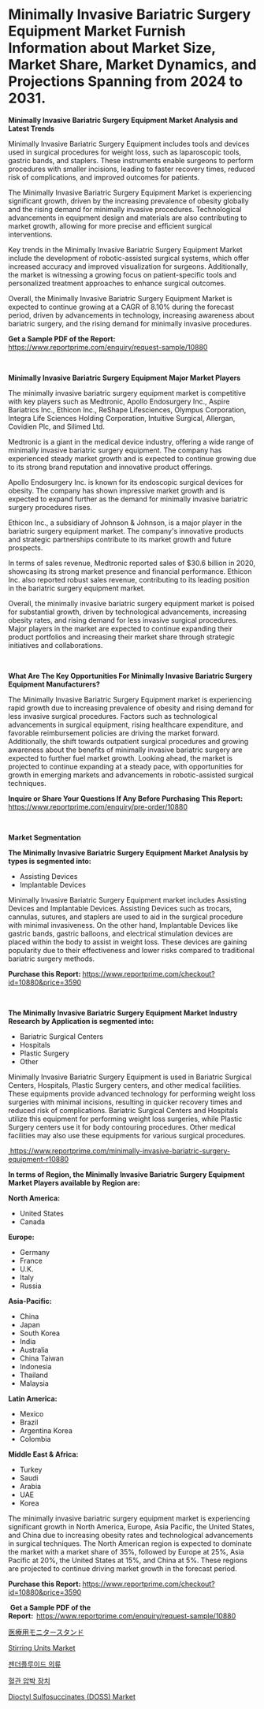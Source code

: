 <p><h1>Minimally Invasive Bariatric Surgery Equipment Market Furnish Information about Market Size, Market Share, Market Dynamics, and Projections Spanning from 2024 to 2031.</h1></p><p><strong>Minimally Invasive Bariatric Surgery Equipment Market Analysis and Latest Trends</strong></p>
<p><p>Minimally Invasive Bariatric Surgery Equipment includes tools and devices used in surgical procedures for weight loss, such as laparoscopic tools, gastric bands, and staplers. These instruments enable surgeons to perform procedures with smaller incisions, leading to faster recovery times, reduced risk of complications, and improved outcomes for patients.</p><p>The Minimally Invasive Bariatric Surgery Equipment Market is experiencing significant growth, driven by the increasing prevalence of obesity globally and the rising demand for minimally invasive procedures. Technological advancements in equipment design and materials are also contributing to market growth, allowing for more precise and efficient surgical interventions.</p><p>Key trends in the Minimally Invasive Bariatric Surgery Equipment Market include the development of robotic-assisted surgical systems, which offer increased accuracy and improved visualization for surgeons. Additionally, the market is witnessing a growing focus on patient-specific tools and personalized treatment approaches to enhance surgical outcomes.</p><p>Overall, the Minimally Invasive Bariatric Surgery Equipment Market is expected to continue growing at a CAGR of 8.10% during the forecast period, driven by advancements in technology, increasing awareness about bariatric surgery, and the rising demand for minimally invasive procedures.</p></p>
<p><strong>Get a Sample PDF of the Report:&nbsp;</strong> <a href="https://www.reportprime.com/enquiry/request-sample/10880">https://www.reportprime.com/enquiry/request-sample/10880</a></p>
<p>&nbsp;</p>
<p><strong>Minimally Invasive Bariatric Surgery Equipment Major Market Players</strong></p>
<p><p>The minimally invasive bariatric surgery equipment market is competitive with key players such as Medtronic, Apollo Endosurgery Inc., Aspire Bariatrics Inc., Ethicon Inc., ReShape Lifesciences, Olympus Corporation, Integra Life Sciences Holding Corporation, Intuitive Surgical, Allergan, Covidien Plc, and Silimed Ltd.</p><p>Medtronic is a giant in the medical device industry, offering a wide range of minimally invasive bariatric surgery equipment. The company has experienced steady market growth and is expected to continue growing due to its strong brand reputation and innovative product offerings.</p><p>Apollo Endosurgery Inc. is known for its endoscopic surgical devices for obesity. The company has shown impressive market growth and is expected to expand further as the demand for minimally invasive bariatric surgery procedures rises.</p><p>Ethicon Inc., a subsidiary of Johnson & Johnson, is a major player in the bariatric surgery equipment market. The company's innovative products and strategic partnerships contribute to its market growth and future prospects.</p><p>In terms of sales revenue, Medtronic reported sales of $30.6 billion in 2020, showcasing its strong market presence and financial performance. Ethicon Inc. also reported robust sales revenue, contributing to its leading position in the bariatric surgery equipment market.</p><p>Overall, the minimally invasive bariatric surgery equipment market is poised for substantial growth, driven by technological advancements, increasing obesity rates, and rising demand for less invasive surgical procedures. Major players in the market are expected to continue expanding their product portfolios and increasing their market share through strategic initiatives and collaborations.</p></p>
<p>&nbsp;</p>
<p><strong>What Are The Key Opportunities For Minimally Invasive Bariatric Surgery Equipment Manufacturers?</strong></p>
<p><p>The Minimally Invasive Bariatric Surgery Equipment market is experiencing rapid growth due to increasing prevalence of obesity and rising demand for less invasive surgical procedures. Factors such as technological advancements in surgical equipment, rising healthcare expenditure, and favorable reimbursement policies are driving the market forward. Additionally, the shift towards outpatient surgical procedures and growing awareness about the benefits of minimally invasive bariatric surgery are expected to further fuel market growth. Looking ahead, the market is projected to continue expanding at a steady pace, with opportunities for growth in emerging markets and advancements in robotic-assisted surgical techniques.</p></p>
<p><strong>Inquire or Share Your Questions If Any Before Purchasing This Report:</strong> <a href="https://www.reportprime.com/enquiry/pre-order/10880">https://www.reportprime.com/enquiry/pre-order/10880</a></p>
<p>&nbsp;</p>
<p><strong>Market Segmentation</strong></p>
<p><strong>The Minimally Invasive Bariatric Surgery Equipment Market Analysis by types is segmented into:</strong></p>
<p><ul><li>Assisting Devices</li><li>Implantable Devices</li></ul></p>
<p><p>Minimally Invasive Bariatric Surgery Equipment market includes Assisting Devices and Implantable Devices. Assisting Devices such as trocars, cannulas, sutures, and staplers are used to aid in the surgical procedure with minimal invasiveness. On the other hand, Implantable Devices like gastric bands, gastric balloons, and electrical stimulation devices are placed within the body to assist in weight loss. These devices are gaining popularity due to their effectiveness and lower risks compared to traditional bariatric surgery methods.</p></p>
<p><strong>Purchase this Report:&nbsp;</strong><a href="https://www.reportprime.com/checkout?id=10880&price=3590">https://www.reportprime.com/checkout?id=10880&price=3590</a></p>
<p>&nbsp;</p>
<p><strong>The Minimally Invasive Bariatric Surgery Equipment Market Industry Research by Application is segmented into:</strong></p>
<p><ul><li>Bariatric Surgical Centers</li><li>Hospitals</li><li>Plastic Surgery</li><li>Other</li></ul></p>
<p><p>Minimally Invasive Bariatric Surgery Equipment is used in Bariatric Surgical Centers, Hospitals, Plastic Surgery centers, and other medical facilities. These equipments provide advanced technology for performing weight loss surgeries with minimal incisions, resulting in quicker recovery times and reduced risk of complications. Bariatric Surgical Centers and Hospitals utilize this equipment for performing weight loss surgeries, while Plastic Surgery centers use it for body contouring procedures. Other medical facilities may also use these equipments for various surgical procedures.</p></p>
<p><a href="https://www.reportprime.com/minimally-invasive-bariatric-surgery-equipment-r10880">&nbsp;https://www.reportprime.com/minimally-invasive-bariatric-surgery-equipment-r10880</a></p>
<p><strong>In terms of Region, the Minimally Invasive Bariatric Surgery Equipment Market Players available by Region are:</strong></p>
<p>
    <p> <strong> North America: </strong>
        <ul>
            <li>United States</li>
            <li>Canada</li>
        </ul>
        </p> 
    <p> <strong> Europe: </strong>
        <ul>
            <li>Germany</li>
            <li>France</li>
            <li>U.K.</li>
            <li>Italy</li>
            <li>Russia</li>
        </ul>
        </p> 
    <p> <strong> Asia-Pacific: </strong>
        <ul>
            <li>China</li>
            <li>Japan</li>
            <li>South Korea</li>
            <li>India</li>
            <li>Australia</li>
            <li>China Taiwan</li>
            <li>Indonesia</li>
            <li>Thailand</li>
            <li>Malaysia</li>
        </ul>
        </p> 
    <p> <strong> Latin America: </strong>
        <ul>
            <li>Mexico</li>
            <li>Brazil</li>
            <li>Argentina Korea</li>
            <li>Colombia</li>
        </ul>
        </p> 
    <p> <strong> Middle East & Africa: </strong>
        <ul>
            <li>Turkey</li>
            <li>Saudi</li>
            <li>Arabia</li>
            <li>UAE</li>
            <li>Korea</li>
        </ul>
    </p>
    </p>
<p><p>The minimally invasive bariatric surgery equipment market is experiencing significant growth in North America, Europe, Asia Pacific, the United States, and China due to increasing obesity rates and technological advancements in surgical techniques. The North American region is expected to dominate the market with a market share of 35%, followed by Europe at 25%, Asia Pacific at 20%, the United States at 15%, and China at 5%. These regions are projected to continue driving market growth in the forecast period.</p></p>
<p><strong>Purchase this Report: </strong><a href="https://www.reportprime.com/checkout?id=10880&price=3590">https://www.reportprime.com/checkout?id=10880&price=3590</a></p>
<p>&nbsp;<strong>Get a Sample PDF of the Report:&nbsp;&nbsp;</strong><a href="https://www.reportprime.com/enquiry/request-sample/10880">https://www.reportprime.com/enquiry/request-sample/10880</a></p>
<p><strong></strong></p>
<p><p><a href="https://medium.com/@bertabellesqo9u/%E5%8C%BB%E7%99%82%E3%83%A2%E3%83%8B%E3%82%BF%E3%83%BC%E3%82%B9%E3%82%BF%E3%83%B3%E3%83%89%E3%81%AE%E5%B8%82%E5%A0%B4%E5%8B%95%E5%90%91%E3%81%A8%E5%88%86%E6%9E%90-%E5%B0%86%E6%9D%A5%E3%81%AE%E6%88%90%E9%95%B7%E3%81%AE%E6%A9%9F%E4%BC%9A%E3%81%A8%E8%AA%B2%E9%A1%8C-2024%E5%B9%B4-2031%E5%B9%B4-2bfcaf79dd50">医療用モニタースタンド</a></p><p><a href="https://medium.com/@kimwalker1923/stirring-units-market-size-growth-and-industry-analysis-by-market-segmentation-and-regional-e4a7f4871af1">Stirring Units Market</a></p><p><a href="https://medium.com/@tarynhermanii/%EA%B8%80%EB%A1%9C%EB%B2%8C-%EC%A0%A0%EB%8D%94%ED%94%8C%EB%A3%A8%EC%9D%B4%EB%93%9C-%EC%9D%98%EB%A5%98-%EC%8B%9C%EC%9E%A5-%EA%B7%9C%EB%AA%A8-%EB%B0%8F-%EC%8B%9C%EC%9E%A5-%EB%8F%99%ED%96%A5-%EB%B6%84%EC%84%9D-%EC%A7%80%EC%97%AD%EB%B3%84-%EC%A0%84%EB%A7%9D-%EA%B2%BD%EC%9F%81-%EC%A0%84%EB%9E%B5-2024%EB%85%84%EB%B6%80%ED%84%B0-2031%EB%85%84%EA%B9%8C%EC%A7%80-%EC%98%88%EC%B8%A1-08f10335a7d4">젠더플루이드 의류</a></p><p><a href="https://medium.com/@ayeunajepe_51784/%ED%98%88%EA%B4%80-%EC%95%95%EB%B0%95-%EC%9E%A5%EC%B9%98-%EC%8B%9C%EC%9E%A5-%EC%8B%AC%EC%B8%B5-%EB%B6%84%EC%84%9D-%EB%8F%99%ED%96%A5-%EC%8B%9C%EC%9E%A5-%EC%84%B8%EB%B6%84%ED%99%94-%EB%B0%8F-%EA%B2%BD%EC%9F%81-%EB%B6%84%EC%84%9D-9900741f15a9">혈관 압박 장치</a></p><p><a href="https://medium.com/@andrgntg_96977/dioctyl-sulfosuccinates-doss-market-trends-focusing-on-dioctyl-sulfosuccinates-doss-market-df8804af8c05">Dioctyl Sulfosuccinates (DOSS) Market</a></p></p>